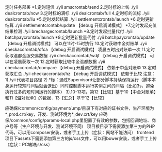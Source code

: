定时任务部署
*1.定时短信 ./yii smscrontab/send
2.定时标的上线 ./yii dealcrontab/now
3.定时标的满标 ./yii dealcrontab/full
4.定时标的流标 ./yii dealcrontab/liu
*5.定时发起结算 ./yii settlementcrontab/launch
*6.定时更新结算 ./yii settlementcrontab/update 【debug 开启调试模式】
*7.定时发起充值结果检测 ./yii brechargecrontab/launch
*8.定时发起批量代付 ./yii batchpaycrontab/launch
*9.定时更新批量代付 ./yii batchpaycrontab/update 【debug 开启调试模式】 可以在11时-15时执行
10.定时获取中金对账单 ./yii checkaccrontab/cfca 【debug 开启调试模式】 凌晨五时出对账单一次 
11.定时获取温都金服交易数据 ./yii checkaccrontab/wdjf 【debug 开启调试模式】 可以在凌晨获取一次
12.定时获取比较中金温都数据 ./yii checkaccrontab/compare 【debug 开启调试模式】 依赖于中金对账单
13.定时获取汇总 ./yii checkaccrontab/hz  【debug 开启调试模式】 依赖于比较
注意：
1)./yii 代表项目路径
2).*标：通过Supervisord让部分脚本持续保持运行（脚本本身运行较短时间后就会退出）同时控制脚本运行实例之间的间隔（比如3s，避免执行过多的短时间运行的脚本）
3).10-13项，第12【比较】基于10【中金对账单】和11【温对账单】的数据，13【汇总】基于12【比较】

应确保/common/config/payment/ump/目录下有对应的证书文件，生产环境为*_prod.crt/key，开发、测试环境为*_dev.crt/key
应确保/common/config/params-local.php里配置了有效的参数，包括回调地址、商户号等（生产环境与开发、测试环境不同）
项目根目录下需要添加第三方的PHP代码，可以用composer安装，或者手工上传（症状：网站不能访问）
frontend项目下assets下需要添加第三方的js/css文件，可以用bower安装，或者手工上传（症状：PC端缺js/css）
